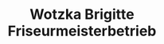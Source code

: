 ---
title: "Wotzka Brigitte Friseurmeisterbetrieb"
url: /wuppertal/wotzka-brigitte-friseurmeisterbetrieb/
shop: Friseur
---